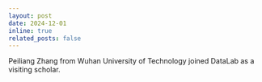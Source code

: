 ```yaml
---
layout: post
date: 2024-12-01
inline: true
related_posts: false
---
```


Peiliang Zhang from Wuhan University of Technology joined DataLab as a visiting scholar.